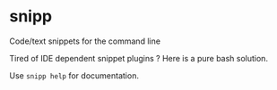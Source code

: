 snipp
=====

Code/text snippets for the command line

Tired of IDE dependent snippet plugins ? Here is a pure bash solution.

Use `snipp help` for documentation.

